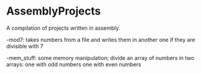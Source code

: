 # AssemblyProjects
A compilation of projects written in assembly.

-mod7:
takes numbers from a file and writes them in another one if they are divisible with 7

-mem_stuff:
some memory manipulation;
divide an array of numbers in two arrays:
one with odd numbers
one with even numbers
